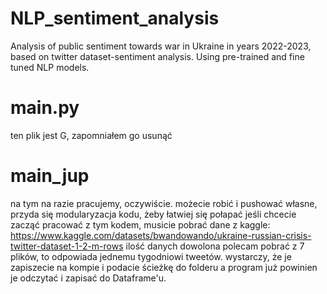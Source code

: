 # NLP_sentiment_analysis
Analysis of public sentiment towards war in Ukraine in years 2022-2023, based on twitter dataset-sentiment analysis. Using pre-trained and fine tuned NLP models.

# main.py
ten plik jest G, zapomniałem go usunąć

# main_jup
na tym na razie pracujemy, oczywiście. możecie robić i pushować własne, przyda się modularyzacja kodu, żeby łatwiej się połapać
jeśli chcecie zacząć pracować z tym kodem, musicie pobrać dane z kaggle: https://www.kaggle.com/datasets/bwandowando/ukraine-russian-crisis-twitter-dataset-1-2-m-rows 
ilość danych dowolona polecam pobrać z 7 plików, to odpowiada jednemu tygodniowi tweetów.
wystarczy, że je zapiszecie na kompie i podacie ścieżkę do folderu a program już powinien je odczytać i zapisać do Dataframe'u.
